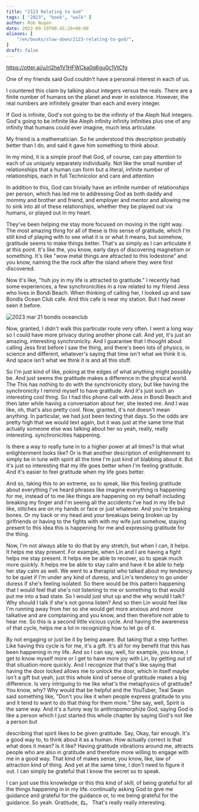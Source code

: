 ```yaml
---
title: "2123 Relating to God"
tags: [ "2023", "book", "walk" ]
author: Rob Nugen
date: 2022-09-10T08:45:29+09:00
aliases: [
    "/en/books/slow-down/2123-relating-to-god/",
]
draft: false
---
```


https://otter.ai/u/rI2he1V1HFWCka0q6gu0c1VtCfg

One of my friends said God couldn't have a personal interest in each
of us.

I countered this claim by talking about integers versus the
reals. There are a finite number of humans on the planet and ever in
existence. However, the real numbers are infinitely greater than each
and every integer.

If God is infinite, God's not going to be the infinity of the Aleph Null
integers. God's going to be infinite like Aleph infinity infinity
infinities plus one of any infinity that humans could ever imagine,
much less articulate.

My friend is a mathematician. So he understood this description
probably better than I do, and said it gave him something to think
about.

In my mind, it is a simple proof that God, of course, can pay attention
to each of us uniquely separately individually. Not like the small
number of relationships that a human can form but a literal, infinite
number of relationships, each in full Technicolor and care and
attention

In addition to this, God
can trivially have an infinite number of relationships per person,
which has led me to addressing God as both daddy and mommy and brother
and friend, and employer and mentor and allowing me to sink into all
of these relationships, whether they be played out via humans, or
played out in my heart.

They've been helping me stay more focused on
moving in the right way. The most amazing thing for all of these is
this sense of gratitude, which I'm still kind of playing with to see
what it is or what it means, but somehow, gratitude seems to make
things better. That's as simply as I can articulate it at this
point. It's like the, you know, early days of discovering magnetism or
something. It's like "wow metal things are attracted to this lodestone"
and you know, naming the the rock after the island where they were
first discovered.

Now it's like, "huh joy in my life is attracted to gratitude."
I recently had some experiences, a few synchronicities in a
row related to my friend Jess who lives in Bondi Beach.
When thinking of calling her, I looked up
and saw Bondis Ocean Club cafe. And this cafe is near my
station. But I had never seen it before.

<img
src="https://b.robnugen.com/blog/2023/2023_mar_21_bondis_oceanclub.jpg"
alt="2023 mar 21 bondis oceanclub"
class="title" />

Now, granted, I didn't walk
this particular route very often. I went a long way so I could have
more privacy during another phone call. And yet, it's just an amazing,
interesting synchronicity. And I guarantee that I thought about
calling Jess first before I saw the thing, and there's been
lots of physics, in science and different, whatever's saying that time
isn't what we think it is. And space isn't what we think it is and all
this stuff.

So I'm just kind of like, poking at the edges of what
anything might possibly be. And just seems the gratitude makes a
difference in the physical world. The This has nothing to do with the
synchronicity story, but like having the synchronicity I remind myself
to have gratitude. And it's just such an interesting cool thing. So I
had this phone call with Jess in Bondi
Beach and then later while having a
conversation about her, she texted me. And I was like, oh, that's also
pretty cool. Now, granted, it's not doesn't mean anything. In
particular, we had just been texting that days. So the odds are pretty
high that we would text again, but it was just at the same time that
actually someone else was talking about her so yeah, really, really
interesting. synchronicities happening.

Is there a way to really tune
in to a higher power at all times? Is that what enlightenment looks
like? Or is that another description of enlightenment to simply be in
tune with spirit all the time I'm just kind of blabbing about it. But
it's just so interesting that my life goes better when I'm feeling
gratitude. And it's easier to feel gratitude when my life goes
better.

And so, taking this to an extreme, so to speak, like this
feeling gratitude about everything I've heard phrases like imagine
everything is happening for me, instead of to me like things are
happening on my behalf including breaking my finger and I'm seeing all
the accidents I've had in my life but like, stitches are on my hands
or face or just whatever. And you're breaking bones. Or my back or my
head and your breakups being broken up by girlfriends or having to the
fights with with my wife just somehow, staying present to this idea
this is happening for me and expressing gratitude for the thing.

Now,
I'm not always able to do that by any stretch, but when I can, it
helps. It helps me stay present. For example, when Lin and I are
having a fight helps me stay present. It helps me be able to recover,
so to speak much more quickly. It helps me be able to stay calm and
have it be able to help her stay calm as well. We went to a therapist
who talked about my tendency to be quiet if I'm under any kind of
duress, and Lin's tendency to go under duress if she's feeling
isolated. So there would be this pattern happening that I would feel
that she's not listening to me or something to that would put me into
a bad state. So I would just shut up and the why would I talk? Why
should I talk if she's not gonna listen? And so then Lin would feel
like I'm running away from her so she would get more anxious and more
talkative and are complaining and you know, and then therefore not
able to hear me. So this is a second little vicious cycle. And having
the awareness of that cycle, helps me a lot in recognizing how to let
go of it.

By not engaging or just be it by being aware. But taking that a step
further. Like having this cycle is for me, it's a gift. It's all for
my benefit that this has been happening in my life. And so I can say,
well, for example, you know, I get to know myself more or I get to
have more joy with Lin, by getting out of that situation more
quickly. And I recognize that that's like saying that having the door
locked allows me to unlock the door, which in itself maybe isn't a
gift but yeah, just this whole kind of sense of gratitude makes a big
difference. Is very intriguing to me like what's the metaphysics of
gratitude? You know, why? Why would that be helpful and the YouTuber,
Teal Swan said something like, "Don't you like it when people express
gratitude to you and it tend to want to do that thing for
them more." She say, well, Spirit is the same way. And it's a funny way
to anthropomorphize God, saying God
is like a person which I just started this whole chapter by saying
God's not like a person but

describing that spirit likes to be given gratitude.
Say, Okay, fair enough. It's a good way
to, to think about it as a human. How actually correct is that what
does it mean? Is it like? Having gratitude vibrations around me,
attracts people who are also in gratitude and therefore more willing
to engage with me in a good way. That kind of makes sense, you know,
like, law of attraction kind of thing. And yet at the same time, I
don't need to figure it out. I can simply be grateful that I know the
secret so to speak.

I
can just use this knowledge or this this kind of skill, of being
grateful for all the things happening in in my life. continually
asking God to give me guidance and grateful for the guidance or, to me
being grateful for the guidance.  So yeah. Gratitude,
ね。 That's really really interesting.
